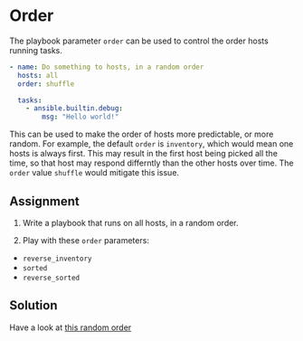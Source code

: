 # Order

The playbook parameter `order` can be used to control the order hosts running tasks.

```yaml
- name: Do something to hosts, in a random order
  hosts: all
  order: shuffle

  tasks:
    - ansible.builtin.debug:
        msg: "Hello world!"
```

This can be used to make the order of hosts more predictable, or more random. For example, the default `order` is `inventory`, which would mean one hosts is always first. This may result in the first host being picked all the time, so that host may respond differntly than the other hosts over time. The `order` value `shuffle` would mitigate this issue.

## Assignment

1. Write a playbook that runs on all hosts, in a random order.

2. Play with these `order` parameters:

- `reverse_inventory`
- `sorted`
- `reverse_sorted`

## Solution

Have a look at [this random order](https://github.com/robertdebock/learn-ansible-solutions/blob/master/order/)
